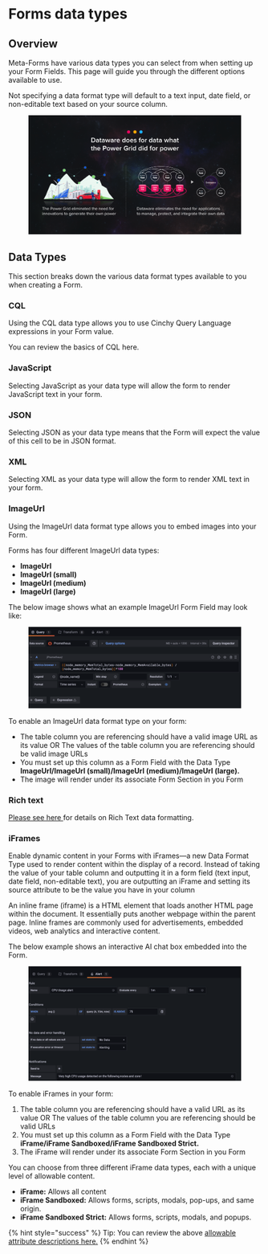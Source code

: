 # Forms data types

## Overview

Meta-Forms have various data types you can select from when setting up your Form Fields. This page will guide you through the different options available to use.

Not specifying a data format type will default to a text input, date field, or non-editable text based on your source column.

<figure><img src="../.gitbook/assets/image (655).png" alt=""><figcaption></figcaption></figure>

## Data Types

This section breaks down the various data format types available to you when creating a Form.

### CQL

Using the CQL data type allows you to use Cinchy Query Language expressions in your Form value.

You can review the basics of CQL here.

### JavaScript

Selecting JavaScript as your data type will allow the form to render JavaScript text in your form.

### JSON

Selecting JSON as your data type means that the Form will expect the value of this cell to be in JSON format.

### XML

Selecting XML as your data type will allow the form to render XML text in your form.

### ImageUrl

Using the ImageUrl data format type allows you to embed images into your Form.

Forms has four different ImageUrl data types:

- **ImageUrl**
- **ImageUrl (small)**
- **ImageUrl (medium)**
- **ImageUrl (large)**

The below image shows what an example ImageUrl Form Field may look like:

<figure><img src="../.gitbook/assets/image (288).png" alt=""><figcaption></figcaption></figure>

To enable an ImageUrl data format type on your form:

- The table column you are referencing should have a valid image URL as its value OR The values of the table column you are referencing should be valid image URLs
- You must set up this column as a Form Field with the Data Type **ImageUrl/ImageUrl (small)/ImageUrl (medium)/ImageUrl (large).**
- The image will render under its associate Form Section in you Form

### Rich text

[Please see here ](meta-forms-builders-guides/rich-text-editing-in-forms.md)for details on Rich Text data formatting.

### iFrames

Enable dynamic content in your Forms with iFrames—a new Data Format Type used to render content within the display of a record. Instead of taking the value of your table column and outputting it in a form field (text input, date field, non-editable text), you are outputting an iFrame and setting its source attribute to be the value you have in your column

An inline frame (iframe) is a HTML element that loads another HTML page within the document. It essentially puts another webpage within the parent page. Inline frames are commonly used for advertisements, embedded videos, web analytics and interactive content.

The below example shows an interactive AI chat box embedded into the Form.

<figure><img src="../.gitbook/assets/image (307).png" alt=""><figcaption></figcaption></figure>

To enable iFrames in your form:

1. The table column you are referencing should have a valid URL as its value OR The values of the table column you are referencing should be valid URLs
2. You must set up this column as a Form Field with the Data Type **iFrame/iFrame Sandboxed/iFrame Sandboxed Strict.**
3. The iFrame will render under its associate Form Section in you Form

You can choose from three different iFrame data types, each with a unique level of allowable content.

- **iFrame:** Allows all content
- **iFrame Sandboxed:** Allows forms, scripts, modals, pop-ups, and same origin.
- **iFrame Sandboxed Strict:** Allows forms, scripts, modals, and popups.

{% hint style="success" %}
Tip: You can review the above [allowable attribute descriptions here.](https://developer.mozilla.org/en-US/docs/Web/HTML/Element/iframe)
{% endhint %}

